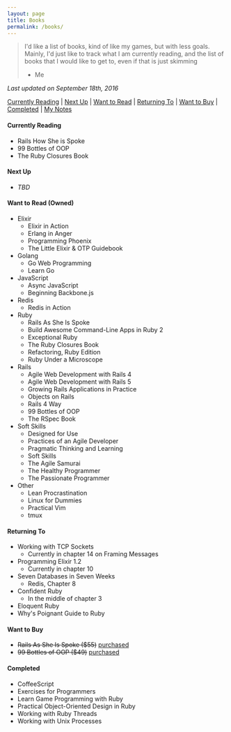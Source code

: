 ```yaml
---
layout: page
title: Books
permalink: /books/
---
```


> I'd like a list of books, kind of like my games, but with less goals.
> Mainly, I'd just like to track what I am currently reading, and the
> list of books that I would like to get to, even if that is just skimming
> - Me

*Last updated on September 18th, 2016*


[Currently Reading][currently-reading] |
[Next Up][next-up] |
[Want to Read][want-to-read] |
[Returning To][returning-to] |
[Want to Buy][want-to-buy] |
[Completed][completed] |
[My Notes][book-notes]

<a name='currently-reading'></a>

#### Currently Reading

- Rails How She is Spoke
- 99 Bottles of OOP
- The Ruby Closures Book

<a name='next-up'></a>

#### Next Up

* _TBD_

<a name='want-to-read'></a>

#### Want to Read (Owned)

+ Elixir
  - Elixir in Action
  - Erlang in Anger
  - Programming Phoenix
  - The Little Elixir & OTP Guidebook
+ Golang
  - Go Web Programming
  - Learn Go
+ JavaScript
  - Async JavaScript
  - Beginning Backbone.js
+ Redis
  - Redis in Action
+ Ruby
  - Rails As She Is Spoke
  - Build Awesome Command-Line Apps in Ruby 2
  - Exceptional Ruby
  - The Ruby Closures Book
  - Refactoring, Ruby Edition
  - Ruby Under a Microscope
+ Rails
  - Agile Web Development with Rails 4
  - Agile Web Development with Rails 5
  - Growing Rails Applications in Practice
  - Objects on Rails
  - Rails 4 Way
  - 99 Bottles of OOP
  - The RSpec Book
+ Soft Skills
  - Designed for Use
  - Practices of an Agile Developer
  - Pragmatic Thinking and Learning
  - Soft Skills
  - The Agile Samurai
  - The Healthy Programmer
  - The Passionate Programmer
+ Other
  - Lean Procrastination
  - Linux for Dummies
  - Practical Vim
  - tmux

<a name='returning-to'></a>

#### Returning To

- Working with TCP Sockets
  - Currently in chapter 14 on Framing Messages
- Programming Elixir 1.2
  - Currently in chapter 10
- Seven Databases in Seven Weeks
  - Redis, Chapter 8
- Confident Ruby
  - In the middle of chapter 3
- Eloquent Ruby
- Why's Poignant Guide to Ruby

<a name='want-to-buy'></a>

#### Want to Buy

+ ~~Rails As She Is Spoke ($55)~~ [purchased](http://railsoopbook.com/)
+ ~~99 Bottles of OOP ($49)~~ [purchased](http://www.sandimetz.com/99bottles)

<a name='completed'></a>

#### Completed

- CoffeeScript
- Exercises for Programmers
- Learn Game Programming with Ruby
- Practical Object-Oriented Design in Ruby
- Working with Ruby Threads
- Working with Unix Processes

[currently-reading]: #currently-reading
[next-up]: #next-up
[want-to-read]: #want-to-read
[returning-to]: #returning-to
[want-to-buy]: #want-to-buy
[completed]: #completed
[jettisoned]: #jettisoned
[book-notes]: https://github.com/trueheart78/book-notes/blob/master/README.md
